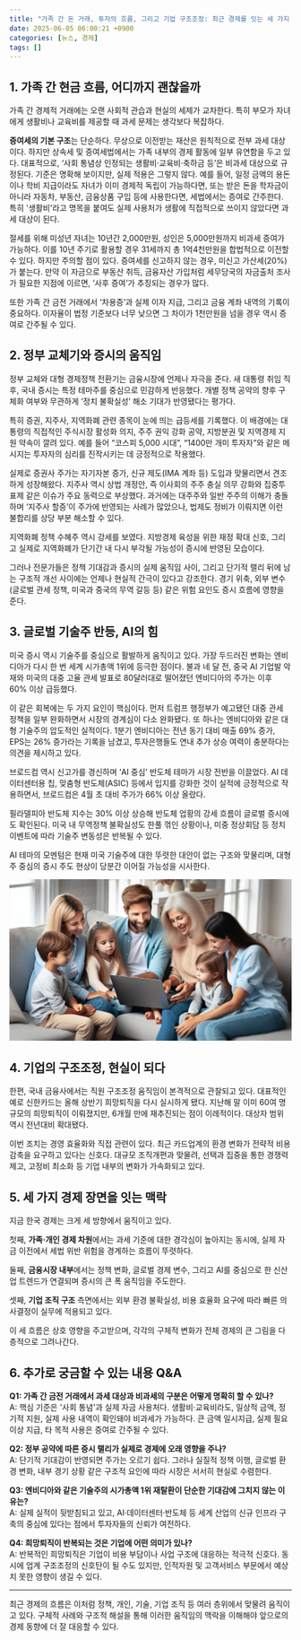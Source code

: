 ```yaml
---
title: "가족 간 돈 거래, 투자의 흐름, 그리고 기업 구조조정: 최근 경제를 잇는 세 가지 장면"
date: 2025-06-05 06:00:21 +0900
categories: [뉴스, 경제]
tags: []
---
```


## 1. 가족 간 현금 흐름, 어디까지 괜찮을까

가족 간 경제적 거래에는 오랜 사회적 관습과 현실의 세제가 교차한다. 특히 부모가 자녀에게 생활비나 교육비를 제공할 때 과세 문제는 생각보다 복잡하다.

**증여세의 기본 구조**는 단순하다. 무상으로 이전받는 재산은 원칙적으로 전부 과세 대상이다. 하지만 상속세 및 증여세법에서는 가족 내부의 경제 활동에 일부 유연함을 두고 있다. 대표적으로, ‘사회 통념상 인정되는 생활비·교육비·축하금 등’은 비과세 대상으로 규정된다. 기준은 명확해 보이지만, 실제 적용은 그렇지 않다. 예를 들어, 일정 금액의 용돈이나 학비 지급이라도 자녀가 이미 경제적 독립이 가능하다면, 또는 받은 돈을 학자금이 아니라 자동차, 부동산, 금융상품 구입 등에 사용한다면, 세법에서는 증여로 간주한다. 특히 '생활비'라고 명목을 붙여도 실제 사용처가 생활에 직접적으로 쓰이지 않았다면 과세 대상이 된다.

절세를 위해 미성년 자녀는 10년간 2,000만원, 성인은 5,000만원까지 비과세 증여가 가능하다. 이를 10년 주기로 활용할 경우 31세까지 총 1억4천만원을 합법적으로 이전할 수 있다. 하지만 주의할 점이 있다. 증여세를 신고하지 않는 경우, 미신고 가산세(20%)가 붙는다. 만약 이 자금으로 부동산 취득, 금융자산 가입처럼 세무당국의 자금출처 조사가 필요한 지점에 이르면, ‘사후 증여’가 추징되는 경우가 많다.

또한 가족 간 금전 거래에서 ‘차용증’과 실제 이자 지급, 그리고 금융 계좌 내역의 기록이 중요하다. 이자율이 법정 기준보다 너무 낮으면 그 차이가 1천만원을 넘을 경우 역시 증여로 간주될 수 있다.

## 2. 정부 교체기와 증시의 움직임

정부 교체와 대형 경제정책 전환기는 금융시장에 언제나 자극을 준다. 새 대통령 취임 직후, 국내 증시는 특정 테마주를 중심으로 민감하게 반응했다. 개별 정책 공약의 향후 구체화 여부와 무관하게 ‘정치 불확실성’ 해소 기대가 반영됐다는 평가다.

특히 증권, 지주사, 지역화폐 관련 종목이 눈에 띄는 급등세를 기록했다. 이 배경에는 대통령의 직접적인 주식시장 활성화 의지, 주주 권익 강화 공약, 지방분권 및 지역경제 지원 약속이 깔려 있다. 예를 들어 “코스피 5,000 시대”, “1400만 개미 투자자”와 같은 메시지는 투자자의 심리를 진작시키는 데 긍정적으로 작용했다.  

실제로 증권사 주가는 자기자본 증가, 신규 제도(IMA 계좌 등) 도입과 맞물리면서 견조하게 성장해왔다. 지주사 역시 상법 개정안, 즉 이사회의 주주 충실 의무 강화와 집중투표제 같은 이슈가 주요 동력으로 부상했다. 과거에는 대주주와 일반 주주의 이해가 충돌하며 ‘지주사 할증’이 주가에 반영되는 사례가 많았으나, 법제도 정비가 이뤄지면 이런 불합리를 상당 부분 해소할 수 있다.

지역화폐 정책 수혜주 역시 강세를 보였다. 지방경제 육성을 위한 재정 확대 신호, 그리고 실제로 지역화폐가 단기간 내 다시 부각될 가능성이 증시에 반영된 모습이다.

그러나 전문가들은 정책 기대감과 증시의 실제 움직임 사이, 그리고 단기적 랠리 뒤에 남는 구조적 개선 사이에는 언제나 현실적 간극이 있다고 강조한다. 경기 위축, 외부 변수(글로벌 관세 정책, 미국과 중국의 무역 갈등 등) 같은 위험 요인도 증시 흐름에 영향을 준다.

## 3. 글로벌 기술주 반등, AI의 힘

미국 증시 역시 기술주를 중심으로 활발하게 움직이고 있다. 가장 두드러진 변화는 엔비디아가 다시 한 번 세계 시가총액 1위에 등극한 점이다. 불과 네 달 전, 중국 AI 기업발 악재와 미국의 대중 고율 관세 발표로 80달러대로 떨어졌던 엔비디아의 주가는 이후 60% 이상 급등했다.

이 같은 회복에는 두 가지 요인이 핵심이다. 먼저 트럼프 행정부가 예고됐던 대중 관세 정책을 일부 완화하면서 시장의 경계심이 다소 완화됐다. 또 하나는 엔비디아와 같은 대형 기술주의 압도적인 실적이다. 1분기 엔비디아는 전년 동기 대비 매출 69% 증가, EPS는 26% 증가라는 기록을 남겼고, 투자은행들도 연내 추가 상승 여력이 충분하다는 의견을 제시하고 있다.

브로드컴 역시 신고가를 경신하며 ‘AI 중심’ 반도체 테마가 시장 전반을 이끌었다. AI 데이터센터용 칩, 맞춤형 반도체(ASIC) 등에서 입지를 강화한 것이 실적에 긍정적으로 작용하면서, 브로드컴은 4월 초 대비 주가가 66% 이상 올랐다.

필라델피아 반도체 지수는 30% 이상 상승해 반도체 업황의 강세 흐름이 글로벌 증시에도 확인된다. 미국 내 무역정책 불확실성도 한풀 꺾인 상황이나, 미중 정상회담 등 정치 이벤트에 따라 기술주 변동성은 반복될 수 있다.

AI 테마의 모멘텀은 현재 미국 기술주에 대한 뚜렷한 대안이 없는 구조와 맞물리며, 대형주 중심의 증시 주도 현상이 당분간 이어질 가능성을 시사한다.

![실내에서 노트북을 보며 대화를 나누는 다양한 연령의 가족](assets/img/2025-06-04-54435ee4-d642-4c06-818e-69bb3d2eb62c/1749070908284.png)

## 4. 기업의 구조조정, 현실이 되다

한편, 국내 금융사에서는 직원 구조조정 움직임이 본격적으로 관찰되고 있다. 대표적인 예로 신한카드는 올해 상반기 희망퇴직을 다시 실시하게 됐다. 지난해 말 이미 60여 명 규모의 희망퇴직이 이뤄졌지만, 6개월 만에 재추진되는 점이 이례적이다. 대상자 범위 역시 전년대비 확대됐다.

이번 조치는 경영 효율화와 직접 관련이 있다. 최근 카드업계의 환경 변화가 전략적 비용 감축을 요구하고 있다는 신호다. 대규모 조직개편과 맞물려, 선택과 집중을 통한 경쟁력 제고, 고정비 최소화 등 기업 내부의 변화가 가속화되고 있다.

## 5. 세 가지 경제 장면을 잇는 맥락

지금 한국 경제는 크게 세 방향에서 움직이고 있다.

첫째, **가족·개인 경제 차원**에서는 과세 기준에 대한 경각심이 높아지는 동시에, 실제 자금 이전에서 세법 위반 위험을 경계하는 흐름이 뚜렷하다.

둘째, **금융시장 내부**에서는 정책 변화, 글로벌 경제 변수, 그리고 AI를 중심으로 한 신산업 트렌드가 연결되며 증시의 큰 폭 움직임을 주도한다.

셋째, **기업 조직 구조** 측면에서는 외부 환경 불확실성, 비용 효율화 요구에 따라 빠른 의사결정이 실무에 적용되고 있다.

이 세 흐름은 상호 영향을 주고받으며, 각각의 구체적 변화가 전체 경제의 큰 그림을 다층적으로 그려나간다.

## 6. 추가로 궁금할 수 있는 내용 Q&A

**Q1: 가족 간 금전 거래에서 과세 대상과 비과세의 구분은 어떻게 명확히 할 수 있나?**  
A: 핵심 기준은 '사회 통념'과 실제 자금 사용처다. 생활비·교육비라도, 일상적 금액, 정기적 지원, 실제 사용 내역이 확인돼야 비과세가 가능하다. 큰 금액 일시지급, 실제 필요 이상 지급, 타 목적 사용은 증여로 간주될 수 있다.

**Q2: 정부 공약에 따른 증시 랠리가 실제로 경제에 오래 영향을 주나?**  
A: 단기적 기대감이 반영되면 주가는 오르기 쉽다. 그러나 실질적 정책 이행, 글로벌 환경 변화, 내부 경기 상황 같은 구조적 요인에 따라 시장은 서서히 현실로 수렴한다.

**Q3: 엔비디아와 같은 기술주의 시가총액 1위 재탈환이 단순한 기대감에 그치지 않는 이유는?**  
A: 실제 실적이 뒷받침되고 있고, AI·데이터센터·반도체 등 세계 산업의 신규 인프라 구축의 중심에 있다는 점에서 투자자들의 신뢰가 여전하다.

**Q4: 희망퇴직이 반복되는 것은 기업에 어떤 의미가 있나?**  
A: 반복적인 희망퇴직은 기업이 비용 부담이나 사업 구조에 대응하는 적극적 신호다. 동시에 업계 구조조정의 신호탄이 될 수도 있지만, 인적자원 및 고객서비스 부문에서 예상치 못한 영향이 생길 수 있다.

---

최근 경제의 흐름은 이처럼 정책, 개인, 기술, 기업 조직 등 여러 층위에서 맞물려 움직이고 있다. 구체적 사례와 구조적 해설을 통해 이러한 움직임의 맥락을 이해해야 앞으로의 경제 동향에 더 잘 대응할 수 있다.